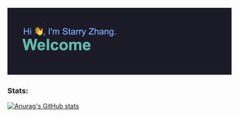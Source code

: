 [![MasterHead](https://github.com/StarryZhang-whu/StarryZhang-whu/blob/main/header.png?raw=true)](https://github.com/StarryZhang-whu)
### Stats:
[![Anurag's GitHub stats](https://github-readme-stats.vercel.app/api?username=starryzhang-whu&show_icons=true&theme=tokyonight)](https://github.com/anuraghazra/github-readme-stats)
